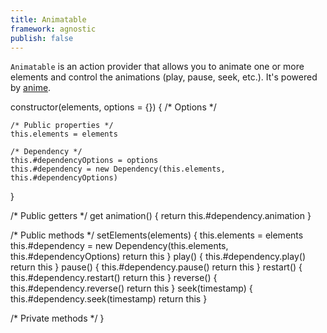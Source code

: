 ```yaml
---
title: Animatable
framework: agnostic
publish: false
---
```


`Animatable` is an action provider that allows you to animate one or more elements and control the animations (play, pause, seek, etc.). It's powered by [anime](https://animejs.com).



  constructor(elements, options = {}) {
    /* Options */

    /* Public properties */
    this.elements = elements

    /* Dependency */
    this.#dependencyOptions = options
    this.#dependency = new Dependency(this.elements, this.#dependencyOptions)
  }

  /* Public getters */
  get animation() {
    return this.#dependency.animation
  }

  /* Public methods */
  setElements(elements) {
    this.elements = elements
    this.#dependency = new Dependency(this.elements, this.#dependencyOptions)
    return this
  }
  play() {
    this.#dependency.play()
    return this
  }
  pause() {
    this.#dependency.pause()
    return this
  }
  restart() {
    this.#dependency.restart()
    return this
  }
  reverse() {
    this.#dependency.reverse()
    return this
  }
  seek(timestamp) {
    this.#dependency.seek(timestamp)
    return this
  }

  /* Private methods */
}
